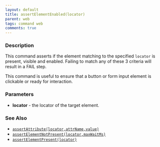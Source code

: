 ```yaml
---
layout: default
title: assertElementEnabled(locator)
parent: web
tags: command web
comments: true
---
```


### Description
This command asserts if the element matching to the specified `locator` is present, visible and enabled. Failing to
match any of these 3 criteria will result in a FAIL step.

This command is useful to ensure that a button or form input element is clickable or ready for interaction.


### Parameters
- **locator** - the locator of the target element.


### See Also
- [`assertAttribute(locator,attrName,value)`](assertAttribute(locator,attrName,value))
- [`assertElementNotPresent(locator,maxWaitMs)`](assertElementNotPresent(locator,maxWaitMs))
- [`assertElementPresent(locator)`](assertElementPresent(locator))
